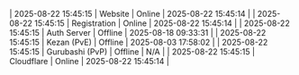 | 2025-08-22 15:45:15 | Website | Online | 2025-08-22 15:45:14 |
| 2025-08-22 15:45:15 | Registration | Online | 2025-08-22 15:45:14 |
| 2025-08-22 15:45:15 | Auth Server | Offline | 2025-08-18 09:33:31 |
| 2025-08-22 15:45:15 | Kezan (PvE) | Offline | 2025-08-03 17:58:02 |
| 2025-08-22 15:45:15 | Gurubashi (PvP) | Offline | N/A |
| 2025-08-22 15:45:15 | Cloudflare | Online | 2025-08-22 15:45:14 |
